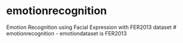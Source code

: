 # emotionrecognition
Emotion Recognition using Facial Expression with FER2013 dataset
#   e m o t i o n r e c o g n i t i o n 
 
 - emotiondataset is FER2013
